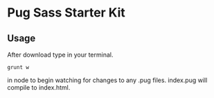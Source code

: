 # Pug Sass Starter Kit

## Usage

After download type in your terminal.

```
grunt w
```

in node to begin watching for changes to any .pug files. index.pug will compile to index.html.